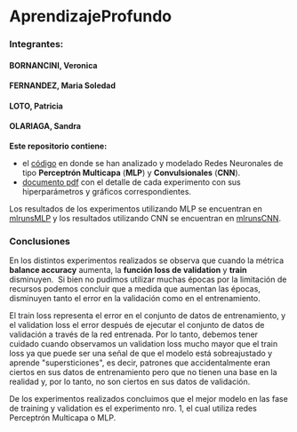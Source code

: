# AprendizajeProfundo

### Integrantes:

#### BORNANCINI, Veronica
#### FERNANDEZ, Maria Soledad
#### LOTO, Patricia
#### OLARIAGA, Sandra

**Este repositorio contiene:**

* el [código](https://github.com/msoledadfernandez/AprendizajeProfundo/tree/main/experiment) en donde se han analizado y modelado Redes Neuronales de tipo **Perceptrón Multicapa** (**MLP**) y **Convulsionales** (**CNN**). 
* [documento pdf](https://github.com/msoledadfernandez/AprendizajeProfundo/blob/main/resultados_experimentos_utilizando_mlp_y_cnn.pdf) con el detalle de cada experimento con sus hiperparámetros y gráficos correspondientes.

Los resultados de los experimentos utilizando MLP se encuentran en [mlrunsMLP](https://drive.google.com/file/d/13wxlh7DO11PZBOKDP0--OMsrs8sApoU3/view?usp=sharing)
y los resultados utilizando CNN se encuentran en [mlrunsCNN](https://drive.google.com/file/d/1oZNxKjFs0E7u9NMMHJffwV9DB444xVWT/view?usp=sharing).

### **Conclusiones**

En los distintos experimentos realizados se observa que cuando la métrica **balance accuracy** aumenta, la **función loss de validation** y **train** disminuyen.  Si bien no pudimos utilizar muchas épocas por la limitación de recursos podemos concluir que a medida que aumentan las épocas, disminuyen tanto el error en la validación como en el entrenamiento.

El train loss representa el error en el conjunto de datos de entrenamiento, y el validation loss el error después de ejecutar el conjunto de datos de validación a través de la red entrenada. Por lo tanto, debemos tener cuidado cuando observamos un validation loss mucho mayor que el train loss ya que puede ser una señal de que el modelo está sobreajustado y aprende "supersticiones", es decir, patrones que accidentalmente eran ciertos en sus datos de entrenamiento pero que no tienen una base en la realidad y, por lo tanto, no son ciertos en sus datos de validación.

De los experimentos realizados concluimos que el mejor modelo en las fase de training y validation es el experimento nro. 1,  el cual utiliza redes Perceptrón Multicapa o MLP.
